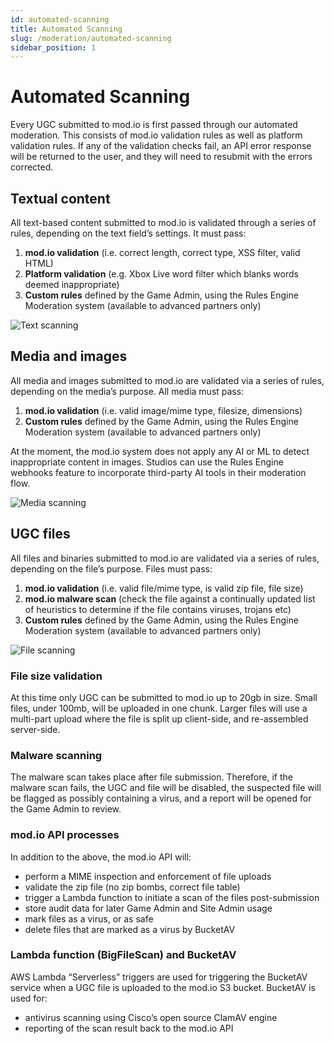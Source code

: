 ```yaml
---
id: automated-scanning
title: Automated Scanning
slug: /moderation/automated-scanning
sidebar_position: 1
---
```


# Automated Scanning

Every UGC submitted to mod.io is first passed through our automated moderation. This consists of mod.io validation rules as well as platform validation rules. If any of the validation checks fail, an API error response will be returned to the user, and they will need to resubmit with the errors corrected.

## Textual content

All text-based content submitted to mod.io is validated through a series of rules, depending on the text field’s settings. It must pass:

1. **mod.io validation** (i.e. correct length, correct type, XSS filter, valid HTML)
2. **Platform validation** (e.g. Xbox Live word filter which blanks words deemed inappropriate)
3. **Custom rules** defined by the Game Admin, using the Rules Engine Moderation system (available to advanced partners only)

![Text scanning](images/text-scanning.png)

## Media and images

All media and images submitted to mod.io are validated via a series of rules, depending on the media’s purpose. All media must pass:

1. **mod.io validation** (i.e. valid image/mime type, filesize, dimensions)
2. **Custom rules** defined by the Game Admin, using the Rules Engine Moderation system (available to advanced partners only)

At the moment, the mod.io system does not apply any AI or ML to detect inappropriate content in images. Studios can use the Rules Engine webhooks feature to incorporate third-party AI tools in their moderation flow.

![Media scanning](images/media-scanning.png)

## UGC files

All files and binaries submitted to mod.io are validated via a series of rules, depending on the file’s purpose. Files must pass:

1. **mod.io validation** (i.e. valid file/mime type, is valid zip file, file size)
2. **mod.io malware scan** (check the file against a continually updated list of heuristics to determine if the file contains viruses, trojans etc)
3. **Custom rules** defined by the Game Admin, using the Rules Engine Moderation system (available to advanced partners only)

![File scanning](images/file-scanning.png)

### File size validation

At this time only UGC can be submitted to mod.io up to 20gb in size. Small files, under 100mb, will be uploaded in one chunk. Larger files will use a multi-part upload where the file is split up client-side, and re-assembled server-side.

### Malware scanning

The malware scan takes place after file submission. Therefore, if the malware scan fails, the UGC and file will be disabled, the suspected file will be flagged as possibly containing a virus, and a report will be opened for the Game Admin to review.

### mod.io API processes

In addition to the above, the mod.io API will:

* perform a MIME inspection and enforcement of file uploads
* validate the zip file (no zip bombs, correct file table)
* trigger a Lambda function to initiate a scan of the files post-submission
* store audit data for later Game Admin and Site Admin usage
* mark files as a virus, or as safe
* delete files that are marked as a virus by BucketAV

### Lambda function (BigFileScan) and BucketAV

AWS Lambda “Serverless” triggers are used for triggering the BucketAV service when a UGC file is uploaded to the mod.io S3 bucket. BucketAV is used for:

* antivirus scanning using Cisco’s open source ClamAV engine
* reporting of the scan result back to the mod.io API